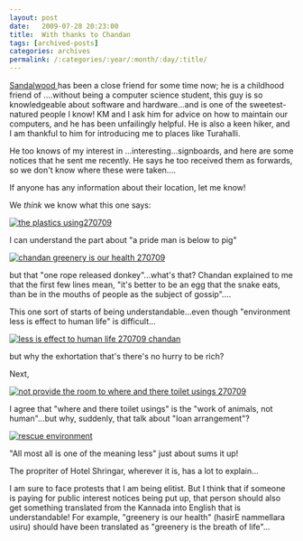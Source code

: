 ```yaml
---
layout: post
date:	2009-07-28 20:23:00
title:  With thanks to Chandan
tags: [archived-posts]
categories: archives
permalink: /:categories/:year/:month/:day/:title/
---
```

<a href="http://chandanv.blogspot.com/">Sandalwood </a> has been a close friend for some time now; he is a childhood friend of <LJ user="amoghavarsha">....without being a computer science student, this guy is so knowledgeable about software and hardware...and is one of the sweetest-natured people I know! KM and I ask him for advice on how to maintain our computers, and he has been unfailingly helpful. He is also a keen hiker, and I am thankful to him for introducing me to places like Turahalli.

He too knows of my interest in ...interesting...signboards, and here are some notices that he sent me recently. He says he too received them as forwards, so we don't know where these were taken....

If anyone has any information about their location,  let me know!

We *think* we know what this one says:

<a href="http://s562.photobucket.com/albums/ss67/pugaippadam/?action=view&current=image005.jpg" target="_blank"><img src="http://i562.photobucket.com/albums/ss67/pugaippadam/image005.jpg" border="0" alt="the  plastics using270709"></a>


I can understand the part about "a pride man is below to pig"


<a href="http://s562.photobucket.com/albums/ss67/pugaippadam/?action=view&current=image001.jpg" target="_blank"><img src="http://i562.photobucket.com/albums/ss67/pugaippadam/image001.jpg" border="0" alt="chandan greenery is our health 270709"></a>

but that "one rope released donkey"...what's that? Chandan explained to me that the first few lines mean, "it's better to be an egg that the snake eats, than be in the mouths of people as the subject of gossip"....

This one sort of starts of being understandable...even though "environment less is effect to human life" is difficult...

<a href="http://s562.photobucket.com/albums/ss67/pugaippadam/?action=view&current=image004.jpg" target="_blank"><img src="http://i562.photobucket.com/albums/ss67/pugaippadam/image004.jpg" border="0" alt="less is effect to human life 270709 chandan"></a>

but why the exhortation that's there's no hurry to be rich?

Next,

<a href="http://s562.photobucket.com/albums/ss67/pugaippadam/?action=view&current=image003.jpg" target="_blank"><img src="http://i562.photobucket.com/albums/ss67/pugaippadam/image003.jpg" border="0" alt="not provide the room to where and there toilet usings 270709"></a>

I agree that "where and there toilet usings" is the "work of animals, not human"...but why, suddenly, that talk about "loan arrangement"?



<a href="http://s562.photobucket.com/albums/ss67/pugaippadam/?action=view&current=image002.jpg" target="_blank"><img src="http://i562.photobucket.com/albums/ss67/pugaippadam/image002.jpg" border="0" alt="rescue environment"></a>

"All most all is one of the meaning less" just about sums it up!

The propriter of Hotel Shringar, wherever it is, has a lot to explain...

I am sure to face protests that I am being elitist. But I think that if someone is paying for public interest notices being put up, that person should also get something translated from the Kannada into English that is understandable! For example, "greenery is our health" (hasirE nammellara usiru) should have been translated as "greenery is the breath of life"...
